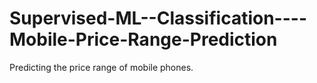 # Supervised-ML--Classification----Mobile-Price-Range-Prediction
Predicting the price range of mobile phones.
